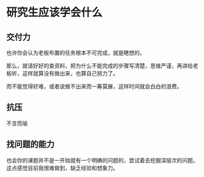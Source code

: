 # 研究生应该学会什么



## 交付力

也许你会认为老板布置的任务根本不可完成，就是瞎想的。

那么，就请好好的查资料，把为什么不能完成的步骤写清楚，思维严谨，再讲给老板听，这样就算没有做出来，也算自己努力了。

而不能觉得好难，或者说做不出来而一筹莫展，这样时间就会白白的浪费。



## 抗压

不言而喻



## 找问题的能力

也会你的课题并不是一开始就有一个明确的问题的，尝试着去挖掘深层次的问题。这点感觉目前我很难做到，缺乏经验和想象力。